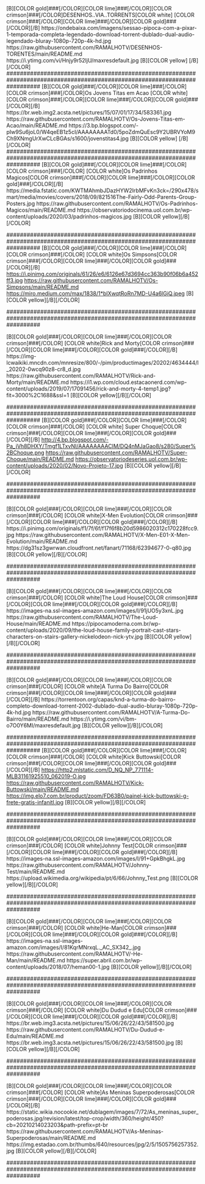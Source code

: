 <channels>
<channel>
<name>[B][COLOR gold]###[/COLOR][COLOR lime]###[/COLOR][COLOR crimson]###[/COLOR]DESENHOS..VIA..TORRENTS[COLOR white]  [COLOR crimson]###[/COLOR][COLOR lime]###[/COLOR][COLOR gold]###[/COLOR][/B]</name>
<thumbnail>https://ondebaixa.com/imagens/sessao-pipoca-com-a-pixar-1-temporada-completa-legendado-download-torrent-dublado-dual-audio-legendado-bluray-1080p-720p-4k-hd.jpg</thumbnail>
<externallink>https://raw.githubusercontent.com/RAMALHOTV/DESENHOS-TORENTES/main/README.md</externallink>
<fanart>https://i.ytimg.com/vi/Hnjy9r52ljU/maxresdefault.jpg</fanart>
<info>[B][COLOR yellow]  [/B][/COLOR]</info>
##########################################################################################################################
 


<channels>
<channel>
<name>[B][COLOR gold]###[/COLOR][COLOR lime]###[/COLOR][COLOR crimson]###[/COLOR]Os Jovens Titas em Acao [COLOR white]  [COLOR crimson]###[/COLOR][COLOR lime]###[/COLOR][COLOR gold]###[/COLOR][/B]</name>
<thumbnail>https://br.web.img2.acsta.net/pictures/15/07/01/17/34/583361.jpg</thumbnail>
<externallink>https://raw.githubusercontent.com/RAMALHOTV/Os-Jovens-Titas-em-Acao/main/README.md</externallink>
<fanart>https://3.bp.blogspot.com/-pIw9Su6joL0/W4qeEB1z5cI/AAAAAAAATd0/5poZdmQuEsc9Y2UBRVYoM9Ch9XNmgUrXwCLcBGAs/s1600/jovenstitas4.jpg</fanart>
<info>[B][COLOR yellow]  [/B][/COLOR]</info>
##########################################################################################################################
 
<channels>
<channel>
<name>[B][COLOR gold]###[/COLOR][COLOR lime]###[/COLOR][COLOR crimson]###[/COLOR] [COLOR white]Os Padrinhos Magicos[COLOR crimson]###[/COLOR][COLOR lime]###[/COLOR][COLOR gold]###[/COLOR][/B]</name>
<thumbnail>https://media.fstatic.com/KWTMAhmbJDazHYW2IrbMFvKn3ck=/290x478/smart/media/movies/covers/2018/09/821516The-Fairly-Odd-Parents-Group-Posters.jpg</thumbnail>
<externallink>https://raw.githubusercontent.com/RAMALHOTV/Os-Padrinhos-Magicos/main/README.md</externallink>
<fanart>https://observatoriodocinema.uol.com.br/wp-content/uploads/2020/03/padrinhos-magicos.jpg</fanart>
<info>[B][COLOR yellow][/B][/COLOR]</info>
 
##########################################################################################################################
<channels>
<channel>
<name>[B][COLOR gold]###[/COLOR][COLOR lime]###[/COLOR][COLOR crimson]###[/COLOR] [COLOR white]Os Simpsons[COLOR crimson]###[/COLOR][COLOR lime]###[/COLOR][COLOR gold]###[/COLOR][/B]</name>
<thumbnail>https://i.pinimg.com/originals/61/26/e6/6126e67d3694cc363b90f06b6a452ff3.jpg</thumbnail>
<externallink>https://raw.githubusercontent.com/RAMALHOTV/Os-Simpsons/main/README.md</externallink>
<fanart>https://miro.medium.com/max/1838/1*bIXwqtRoRn7MD-U4a6lGiQ.jpeg</fanart>
<info>[B][COLOR yellow][/B][/COLOR]</info>
 
##########################################################################################################################

<channels>
<channel>
<name>[B][COLOR gold]###[/COLOR][COLOR lime]###[/COLOR][COLOR crimson]###[/COLOR] [COLOR white]Rick and Morty[COLOR crimson]###[/COLOR][COLOR lime]###[/COLOR][COLOR gold]###[/COLOR][/B]</name>
<thumbnail>https://img-lcwaikiki.mncdn.com/mnresize/800/-/pim/productimages/20202/4634444/l_20202-0wcq90z8-cr8_d.jpg</thumbnail>
<externallink>https://raw.githubusercontent.com/RAMALHOTV/Rick-and-Morty/main/README.md</externallink>
<fanart>https://i1.wp.com/cloud.estacaonerd.com/wp-content/uploads/2019/07/17091456/rick-and-morty-4-temp1.jpg?fit=3000%2C1688&ssl=1</fanart>
<info>[B][COLOR yellow][/B][/COLOR]</info>
 
##########################################################################################################################
<channels>
<channel>
<name>[B][COLOR gold]###[/COLOR][COLOR lime]###[/COLOR][COLOR crimson]###[/COLOR] [COLOR white] Super Choque[COLOR crimson]###[/COLOR][COLOR lime]###[/COLOR][COLOR gold]###[/COLOR][/B]</name>
<thumbnail>http://4.bp.blogspot.com/-Pa_jVh8DHXY/Tmgf1LTxvNI/AAAAAAAACIM/DQ4nMJaGao8/s280/Super%2BChoque.png</thumbnail>
<externallink>https://raw.githubusercontent.com/RAMALHOTV/Super-Choque/main/README.md</externallink>
<fanart>https://observatoriodeseries.uol.com.br/wp-content/uploads/2020/02/Novo-Projeto-17.jpg</fanart>
<info>[B][COLOR yellow][/B][/COLOR]</info>
 
##########################################################################################################################


<channels>
<channel>
<name>[B][COLOR gold]###[/COLOR][COLOR lime]###[/COLOR][COLOR crimson]###[/COLOR] [COLOR white]X-Men Evolution[COLOR crimson]###[/COLOR][COLOR lime]###[/COLOR][COLOR gold]###[/COLOR][/B]</name>
<thumbnail>https://i.pinimg.com/originals/f1/7f/6f/f17f6f8b20d5986020312c170228fcc9.jpg</thumbnail>
<externallink>https://raw.githubusercontent.com/RAMALHOTV/X-Men-E01-X-Men-Evolution/main/README.md</externallink>
<fanart>https://dg31sz3gwrwan.cloudfront.net/fanart/71168/62394677-0-q80.jpg</fanart>
<info>[B][COLOR yellow][/B][/COLOR]</info>
 
##########################################################################################################################


<channels>
<channel>
<name>[B][COLOR gold]###[/COLOR][COLOR lime]###[/COLOR][COLOR crimson]###[/COLOR] [COLOR white]The Loud House[COLOR crimson]###[/COLOR][COLOR lime]###[/COLOR][COLOR gold]###[/COLOR][/B]</name>
<thumbnail>https://images-na.ssl-images-amazon.com/images/I/91jUO5y3xnL.jpg</thumbnail>
<externallink>https://raw.githubusercontent.com/RAMALHOTV/The-Loud-House/main/README.md</externallink>
<fanart>https://pipocamoderna.com.br/wp-content/uploads/2020/09/the-loud-house-family-portrait-cast-stars-characters-on-stairs-gallery-nickelodeon-nick-ytv.jpg</fanart>
<info>[B][COLOR yellow][/B][/COLOR]</info>
 
##########################################################################################################################


<channels>
<channel>
<name>[B][COLOR gold]###[/COLOR][COLOR lime]###[/COLOR][COLOR crimson]###[/COLOR] [COLOR white]A Turma Do Bairro[COLOR crimson]###[/COLOR][COLOR lime]###[/COLOR][COLOR gold]###[/COLOR][/B]</name>
<thumbnail>https://torrentoon.org/capas/knd-a-turma-do-bairro-completo-download-torrent-2002-dublado-dual-audio-bluray-1080p-720p-4k-hd.jpg</thumbnail>
<externallink>https://raw.githubusercontent.com/RAMALHOTV/A-Turma-Do-Bairro/main/README.md</externallink>
<fanart>https://i.ytimg.com/vi/bm-o7O0Y6MI/maxresdefault.jpg</fanart>
<info>[B][COLOR yellow][/B][/COLOR]</info>
 
##########################################################################################################################
<channels>
<channel>
<name>[B][COLOR gold]###[/COLOR][COLOR lime]###[/COLOR][COLOR crimson]###[/COLOR] [COLOR white]Kick Buttowski[COLOR crimson]###[/COLOR][COLOR lime]###[/COLOR][COLOR gold]###[/COLOR][/B]</name>
<thumbnail>https://http2.mlstatic.com/D_NQ_NP_771114-MLB31161925510_062019-O.jpg</thumbnail>
<externallink>https://raw.githubusercontent.com/RAMALHOTV/Kick-Buttowski/main/README.md</externallink>
<fanart>https://img.elo7.com.br/product/zoom/FD63B0/painel-kick-buttowski-g-frete-gratis-infanitl.jpg</fanart>
<info>[B][COLOR yellow][/B][/COLOR]</info>
 
##########################################################################################################################


<channels>
<channel>
<name>[B][COLOR gold]###[/COLOR][COLOR lime]###[/COLOR][COLOR crimson]###[/COLOR] [COLOR white]Johnny Test[COLOR crimson]###[/COLOR][COLOR lime]###[/COLOR][COLOR gold]###[/COLOR][/B]</name>
<thumbnail>https://images-na.ssl-images-amazon.com/images/I/91+GpkBhgkL.jpg</thumbnail>
<externallink>https://raw.githubusercontent.com/RAMALHOTV/Johnny-Test/main/README.md</externallink>
<fanart>https://upload.wikimedia.org/wikipedia/pt/6/66/Johnny_Test.png</fanart>
<info>[B][COLOR yellow][/B][/COLOR]</info>
 
##########################################################################################################################


<channels>
<channel>
<name>[B][COLOR gold]###[/COLOR][COLOR lime]###[/COLOR][COLOR crimson]###[/COLOR] [COLOR white]He-Man[COLOR crimson]###[/COLOR][COLOR lime]###[/COLOR][COLOR gold]###[/COLOR][/B]</name>
<thumbnail>https://images-na.ssl-images-amazon.com/images/I/81KqrMNrxqL._AC_SX342_.jpg</thumbnail>
<externallink>https://raw.githubusercontent.com/RAMALHOTV/-He-Man/main/README.md</externallink>
<fanart>https://super.abril.com.br/wp-content/uploads/2018/07/heman00-1.jpg</fanart>
<info>[B][COLOR yellow][/B][/COLOR]</info>
 
##########################################################################################################################


<channels>
<channel>
<name>[B][COLOR gold]###[/COLOR][COLOR lime]###[/COLOR][COLOR crimson]###[/COLOR] [COLOR white]Du Dudud e Edu[COLOR crimson]###[/COLOR][COLOR lime]###[/COLOR][COLOR gold]###[/COLOR][/B]</name>
<thumbnail>https://br.web.img3.acsta.net/pictures/15/06/26/22/43/581500.jpg</thumbnail>
<externallink>https://raw.githubusercontent.com/RAMALHOTV/Du-Dudud-e-Edu/main/README.md</externallink>
<fanart>https://br.web.img3.acsta.net/pictures/15/06/26/22/43/581500.jpg</fanart>
<info>[B][COLOR yellow][/B][/COLOR]</info>
 
##########################################################################################################################


<channels>
<channel>
<name>[B][COLOR gold]###[/COLOR][COLOR lime]###[/COLOR][COLOR crimson]###[/COLOR] [COLOR white]As Meninas Superpoderosas[COLOR crimson]###[/COLOR][COLOR lime]###[/COLOR][COLOR gold]###[/COLOR][/B]</name>
<thumbnail>https://static.wikia.nocookie.net/dublagem/images/7/72/As_meninas_super_poderosas.jpg/revision/latest/top-crop/width/360/height/450?cb=20210214023203&path-prefix=pt-br</thumbnail>
<externallink>https://raw.githubusercontent.com/RAMALHOTV/As-Meninas-Superpoderosas/main/README.md</externallink>
<fanart>https://img.estadao.com.br/thumbs/640/resources/jpg/2/5/1505756257352.jpg</fanart>
<info>[B][COLOR yellow][/B][/COLOR]</info>
 
##########################################################################################################################
